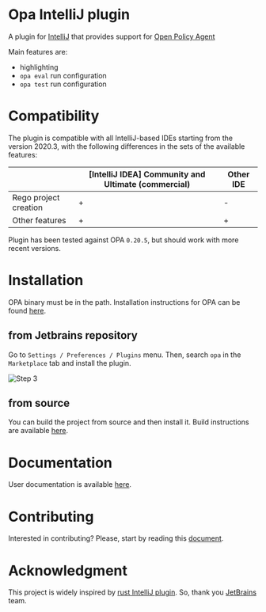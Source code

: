 # Opa IntelliJ plugin
A plugin for [IntelliJ](https://www.jetbrains.com/idea/) that provides support for [Open Policy Agent](https://www.openpolicyagent.org/)

Main features are:
* highlighting
* `opa eval` run configuration
* `opa test` run configuration

# Compatibility

The plugin is compatible with all IntelliJ-based IDEs starting from the version 2020.3, with the following differences in the sets of the available features:


|                        | [IntelliJ IDEA] Community and Ultimate (commercial) |Other IDE
|------------------------|---|---|
| Rego project creation  | + | - |
| Other features         | + | + |


Plugin has been tested against OPA `0.20.5`, but should work with more recent versions.


# Installation 
OPA binary must be in the path.
Installation instructions for OPA can be found [here](https://www.openpolicyagent.org/docs/latest/#running-opa).

## from Jetbrains repository
Go to `Settings / Preferences / Plugins` menu. Then, search `opa` in the `Marketplace` tab and install the plugin.

![Step 3](docs/user/img/3_install_opa_plugin.png)
## from source
You can build the project from source and then install it. Build instructions are available [here](docs/devel/setup_development_env.md).

# Documentation 
User documentation is available [here](docs/user/README.md).

# Contributing
Interested in contributing? Please, start by reading this [document](CONTRIBUTING.md).

# Acknowledgment
This project is widely inspired by [rust IntelliJ plugin](https://github.com/intellij-rust/intellij-rust). So, thank you
[JetBrains](https://www.jetbrains.org/) team.
